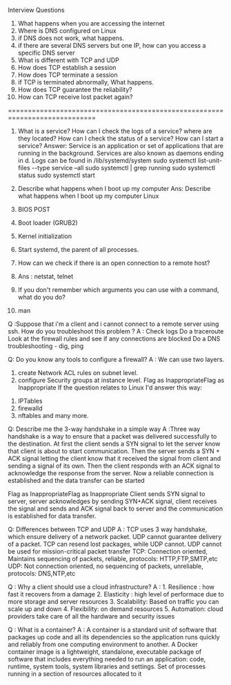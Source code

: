 Interview Questions
1. What happens when you are accessing the internet
2. Where is DNS configured on Linux
3. if DNS does not work, what happens.
4. if there are several DNS servers but one IP, how can you access a specific DNS server
5. What is different with TCP and UDP
6. How does TCP establish a session
7. How does TCP terminate a session
8. if TCP is terminated abnormally, What happens.
9. How does TCP guarantee the reliability?
10. How can TCP receive lost packet again?

============================================================================

1. What is a service? How can I check the logs of a service? where are they located? How can I check the status of a service? How can I start a service? 
Answer:
Service is an application or set of applications that are running in the background. Services are also known as daemons ending in d.
Logs can be found in /lib/systemd/system
sudo systemctl list-unit-files --type service –all
sudo systemctl | grep running
sudo systemctl status
sudo systemctl start

2. Describe what happens when I boot up my computer
Ans: 
Describe what happens when I boot up my computer Linux
1. BIOS POST
2. Boot loader (GRUB2)
3. Kernel initialization
4. Start systemd, the parent of all processes.

3. How can we check if there is an open connection to a remote host? 
4. Ans : netstat, telnet

4. If you don't remember which arguments you can use with a command, what do you do? 
5. man

Q :Suppose that i'm a client and i cannot connect to a remote server using ssh. How do you troubleshoot this problem ? 
A : Check logs
Do a traceroute
Look at the firewall rules and see if any connections are blocked
Do a DNS troubleshooting - dig, ping

Q: Do you know any tools to configure a firewall?
A : We can use two layers.
1) create Network ACL rules on subnet level.
2) configure Security groups at instance level.
Flag as InappropriateFlag as Inappropriate
If the question relates to Linux I'd answer this way:
1. IPTables
2. firewalld
3. nftables
and many more.

Q: Describe me the 3-way handshake in a simple way 
A :Three way handshake is a way to ensure that a packet was delivered successfully to the destination.
At first the client sends a SYN signal to let the server know that client is about to start communication. Then the server sends a SYN + ACK signal letting the client know that it received the signal from client and sending a signal of its own. Then the client responds with an ACK signal to acknowledge the response from the server. Now a reliable connection is established and the data transfer can be started

Flag as InappropriateFlag as Inappropriate
Client sends SYN signal to server, server acknowledges by sending SYN+ACK signal, client receives the signal and sends and ACK signal back to server and the communication is established for data transfer.

Q: Differences between TCP and UDP 
A : TCP uses 3 way handshake, which ensure delivery of a network packet. UDP cannot guarantee delivery of a packet. TCP can resend lost packages, while UDP cannot. UDP cannot be used for mission-critical packet transfer
TCP: Connection oriented, Maintains sequencing of packets, reliable, protocols: HTTP,FTP,SMTP,etc
UDP: Not connection oriented, no sequencing of packets, unreliable, protocols: DNS,NTP,etc

Q : Why a client should use a cloud infrastructure? 
A : 1. Resilience : how fast it recovers from a damage
2. Elasticity : high level of performace due to more storage and server resources
3. Scalability: Based on traffic you can scale up and down
4. Flexibility: on demand resources
5. Automation: cloud providers take care of all the hardware and security issues

Q : What is a container? 
A : A container is a standard unit of software that packages up code and all its dependencies so the application runs quickly and reliably 
from one computing environment to another. A Docker container image is a lightweight, standalone, executable package of software that includes 
everything needed to run an application: code, runtime, system tools, system libraries and settings.
Set of processes running in a section of resources allocated to it
